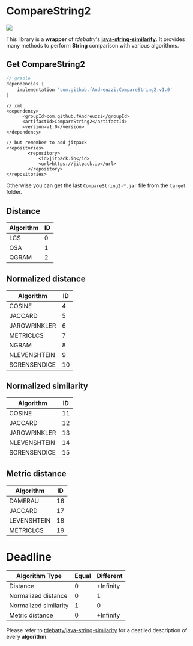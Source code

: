 # CompareString2

[![](https://jitpack.io/v/fAndreuzzi/CompareString2.svg)](https://jitpack.io/#fAndreuzzi/CompareString2)

This library is a **wrapper** of *tdebatty*'s [**java-string-similarity**](https://github.com/tdebatty/java-string-similarity). It provides many methods to perform **String** comparison with various algorithms.

## Get CompareString2

```gradle
// gradle
dependencies {
    implementation 'com.github.fAndreuzzi:CompareString2:v1.0'
}
```

```maven
// xml
<dependency>
	  <groupId>com.github.fAndreuzzi</groupId>
	  <artifactId>CompareString2</artifactId>
	  <version>v1.0</version>
</dependency>

// but remember to add jitpack
<repositories>
		<repository>
		    <id>jitpack.io</id>
		    <url>https://jitpack.io</url>
		</repository>
</repositories>
```

Otherwise you can get the last `CompareString2-*.jar` file from the `target` folder.

## Distance

**Algorithm** | **ID**
--- | ---
LCS | 0
OSA | 1
QGRAM | 2

## Normalized distance

**Algorithm** | **ID**
--- | ---
COSINE | 4
JACCARD | 5
JAROWRINKLER | 6
METRICLCS | 7
NGRAM | 8
NLEVENSHTEIN | 9
SORENSENDICE | 10

## Normalized similarity

**Algorithm** | **ID**
--- | ---
COSINE | 11
JACCARD | 12
JAROWRINKLER | 13
NLEVENSHTEIN | 14
SORENSENDICE | 15

## Metric distance

**Algorithm** | **ID**
--- | ---
DAMERAU | 16
JACCARD | 17
LEVENSHTEIN | 18
METRICLCS | 19

# Deadline

**Algorithm Type** | **Equal** | **Different**
--- | --- | ---
Distance | 0 | +Infinity
Normalized distance | 0 | 1
Normalized similarity | 1 | 0
Metric distance | 0 | +Infinity

Please refer to [tdebatty/java-string-similarity](https://github.com/tdebatty/java-string-similarity) for a deatiled description of every **algorithm**.
